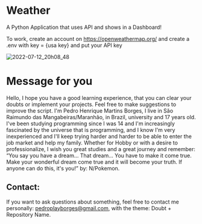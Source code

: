 # Weather
A Python Application that uses API and shows in a Dashboard!

To work, create an account on https://openweathermap.org/ and create a .env with key = {usa key} and put your API key

![2022-07-12_20h08_48](https://user-images.githubusercontent.com/88720549/178615190-9904c5e8-9577-4301-9c6c-bdcd171499ca.png)

# Message for you
Hello, I hope you have a good learning experience, that you can clear your doubts or implement your projects. Feel free to make suggestions to improve the script.
I'm Pedro Henrique Martins Borges, I live in São Raimundo das Mangabeiras/Maranhão, in Brazil, university and 17 years old. I've been studying programming since I was 14 and I'm increasingly fascinated by the universe that is programming, and I know I'm very inexperienced and I'll keep trying harder and harder to be able to enter the job market and help my family.
Whether for Hobby or with a desire to professionalize, I wish you great studies and a great journey and remember: “You say you have a dream… That dream… You have to make it come true. Make your wonderful dream come true and it will become your truth. If anyone can do this, it's you!” by: N/Pokemon.
## Contact:
If you want to ask questions about something, feel free to contact me personally: pedroplayborges@gmail.com, with the theme: Doubt + Repository Name.
